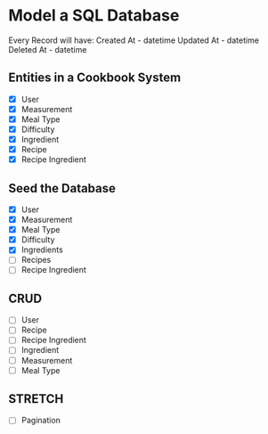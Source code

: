 # Model a SQL Database

Every Record will have:
Created At - datetime
Updated At - datetime
Deleted At - datetime

## Entities in a Cookbook System

- [x] User
- [x] Measurement
- [x] Meal Type
- [x] Difficulty
- [x] Ingredient
- [x] Recipe
- [x] Recipe Ingredient

## Seed the Database

- [x] User
- [x] Measurement
- [x] Meal Type
- [x] Difficulty
- [x] Ingredients
- [ ] Recipes
- [ ] Recipe Ingredient

## CRUD

- [ ] User
- [ ] Recipe
- [ ] Recipe Ingredient
- [ ] Ingredient
- [ ] Measurement
- [ ] Meal Type

## STRETCH

- [ ] Pagination
